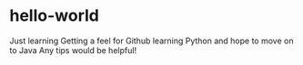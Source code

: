 # hello-world
Just learning
Getting a feel for Github
learning Python and hope to move on to Java
Any tips would be helpful!
